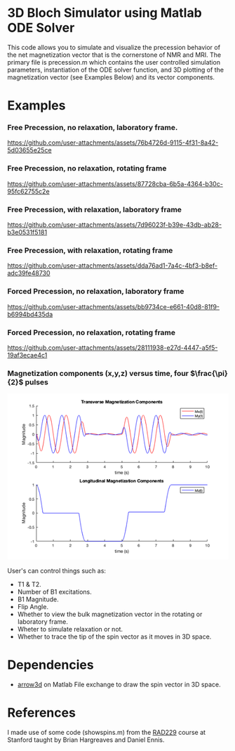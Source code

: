 # 3D Bloch Simulator using Matlab ODE Solver
This code allows you to simulate and visualize the precession behavior of the net magnetization vector that is the cornerstone of NMR and MRI. The primary file is precession.m which contains the user controlled simulation parameters, instantiation of the ODE solver function, and 3D plotting of the magnetization vector (see Examples Below) and its vector components. 

# Examples

### Free Precession, no relaxation, laboratory frame.
https://github.com/user-attachments/assets/76b4726d-9115-4f31-8a42-5d03655e25ce

### Free Precession, no relaxation, rotating frame
https://github.com/user-attachments/assets/87728cba-6b5a-4364-b30c-95fc62755c2e

### Free Precession, with relaxation, laboratory frame
https://github.com/user-attachments/assets/7d96023f-b39e-43db-ab28-b3e0531f5181

### Free Precession, with relaxation, rotating frame
https://github.com/user-attachments/assets/dda76ad1-7a4c-4bf3-b8ef-adc39fe48730

### Forced Precession, no relaxation, laboratory frame
https://github.com/user-attachments/assets/bb9734ce-e661-40d8-81f9-b6994bd435da

### Forced Precession, no relaxation, rotating frame
https://github.com/user-attachments/assets/28111938-e27d-4447-a5f5-19af3ecae4c1

### Magnetization components (x,y,z) versus time, four $\frac{\pi}{2}$ pulses
![](Examples/Example-component-plot.png)

User's can control things such as:
- T1 & T2.
- Number of B1 excitations.
- B1 Magnitude.
- Flip Angle.
- Whether to view the bulk magnetization vector in the rotating or laboratory frame.
- Wheter to simulate relaxation or not.
- Whether to trace the tip of the spin vector as it moves in 3D space.

# Dependencies
- [arrow3d](https://www.mathworks.com/matlabcentral/fileexchange/71994-arrow-3d) on Matlab File exchange to draw the spin vector in 3D space.

# References
I made use of some code (showspins.m) from the [RAD229](https://web.stanford.edu/class/rad229/index.html) course at Stanford taught by Brian Hargreaves and Daniel Ennis.

